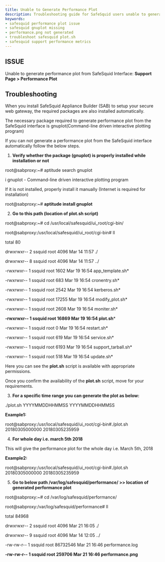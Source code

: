 ```yaml
---
title: Unable to Generate Performance Plot  
description: Troubleshooting guide for SafeSquid users unable to generate performance plots via the Support interface. Resolve issues related to missing gnuplot installation, script configuration, and manual plot generation.  
keywords:  
- safesquid performance plot issue  
- safesquid gnuplot missing  
- performance.png not generated  
- troubleshoot safesquid plot.sh  
- safesquid support performance metrics  
---
```


## ISSUE
Unable to generate performance plot from SafeSquid Interface: **Support Page > Performance Plot**

## Troubleshooting
When you install SafeSquid Appliance Builder (SAB) to setup your secure web gateway, the required packages are also installed automatically.

The necessary package required to generate performance plot from the SafeSquid interface is gnuplot(Command-line driven interactive plotting program)

If you can not generate a performance plot from the SafeSquid interface automatically follow the below steps.

1. **Verify whether the package (gnuplot) is properly installed while installation or not**

root@sabproxy:~# aptitude search gnuplot

i gnuplot - Command-line driven interactive plotting program

If it is not installed, properly install it manually (Internet is required for installation)

root@sabproxy:~# **aptitude install gnuplot**

2. **Go to this path (location of plot.sh script)**

root@sabproxy:~# cd /usr/local/safesquid/ui_root/cgi-bin/

root@sabproxy:/usr/local/safesquid/ui_root/cgi-bin# ll

total 80

drwxrwxr-- 2 ssquid root 4096 Mar 14 11:57 ./

drwxrwxr-- 8 ssquid root 4096 Mar 14 11:57 ../

-rwxrwxr-- 1 ssquid root 1602 Mar 19 16:54 app_template.sh*

-rwxrwxr-- 1 ssquid root 683 Mar 19 16:54 cronentry.sh*

-rwxrwxr-- 1 ssquid root 2542 Mar 19 16:54 kerberos.sh*

-rwxrwxr-- 1 ssquid root 17255 Mar 19 16:54 modify_plot.sh*

-rwxrwxr-- 1 ssquid root 2608 Mar 19 16:54 moniter.sh*

**-rwxrwxr-- 1 ssquid root 16869 Mar 19 16:54 plot.sh***

-rwxrwxr-- 1 ssquid root 0 Mar 19 16:54 restart.sh*

-rwxrwxr-- 1 ssquid root 619 Mar 19 16:54 service.sh*

-rwxrwxr-- 1 ssquid root 6193 Mar 19 16:54 support_tarball.sh*

-rwxrwxr-- 1 ssquid root 518 Mar 19 16:54 update.sh*

Here you can see the **plot.sh** script is available with appropriate permissions.

Once you confirm the availability of the **plot.sh** script, move for your requirements.

3. **For a specific time range you can generate the plot as below:**

./plot.sh YYYYMMDDHHMMSS YYYYMMDDHHMMSS

**Example1:**

root@sabproxy:/usr/local/safesquid/ui_root/cgi-bin#./plot.sh 20180305000000 20180305235959

4. **For whole day i.e. march 5th 2018**

This will give the performance plot for the whole day i.e. March 5th, 2018

**Example2:**

root@sabproxy:/usr/local/safesquid/ui_root/cgi-bin#./plot.sh 20180305000000 20180305235959

5. **Go to below path /var/log/safesquid/performance/ >> location of generated performance plot**

root@sabproxy:~# cd /var/log/safesquid/performance/

root@sabproxy:/var/log/safesquid/performance# ll

total 84968

drwxrwxr-- 2 ssquid root 4096 Mar 21 16:05 ./

drwxrwxr-- 9 ssquid root 4096 Mar 14 12:05 ../

-rw-rw-r-- 1 ssquid root 86732546 Mar 21 16:46 performance.log

**-rw-rw-r-- 1 ssquid root 259706 Mar 21 16:46 performance.png**